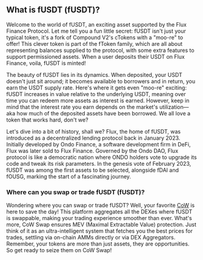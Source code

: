 <h2>What is fUSDT (fUSDT)?</h2>
<p>Welcome to the world of fUSDT, an exciting asset supported by the Flux Finance Protocol. Let me tell you a fun little secret: fUSDT isn't just your typical token, it's a fork of Compound V2's cTokens with a "moo-re" to offer! This clever token is part of the fToken family, which are all about representing balances supplied to the protocol, with some extra features to support permissioned assets. When a user deposits their USDT on Flux Finance, voila, fUSDT is minted!</p>

<p>The beauty of fUSDT lies in its dynamics. When deposited, your USDT doesn't just sit around; it becomes available to borrowers and in return, you earn the USDT supply rate. Here's where it gets even "moo-re" exciting: fUSDT increases in value relative to the underlying USDT, meaning over time you can redeem more assets as interest is earned. However, keep in mind that the interest rate you earn depends on the market's utilization—aka how much of the deposited assets have been borrowed. We all love a token that works hard, don't we?</p>

<p>Let's dive into a bit of history, shall we? Flux, the home of fUSDT, was introduced as a decentralized lending protocol back in January 2023. Initially developed by Ondo Finance, a software development firm in DeFi, Flux was later sold to Flux Finance. Governed by the Ondo DAO, Flux protocol is like a democratic nation where ONDO holders vote to upgrade its code and tweak its risk parameters. In the genesis vote of February 2023, fUSDT was among the first assets to be selected, alongside fDAI and fOUSG, marking the start of a fascinating journey.</p>

<h3>Where can you swap or trade fUSDT (fUSDT)?</h3>
<p>Wondering where you can swap or trade fUSDT? Well, your favorite <a href="https://swap.cow.fi/" target="_blank" rel="noopener">CoW</a> is here to save the day! This platform aggregates all the DEXes where fUSDT is swappable, making your trading experience smoother than ever. What's more, CoW Swap ensures MEV (Maximal Extractable Value) protection. Just think of it as an ultra-intelligent system that fetches you the best prices for trades, settling via on-chain AMMs directly or via DEX Aggregators. Remember, your tokens are more than just assets, they are opportunities. So get ready to seize them on CoW Swap!</p>

